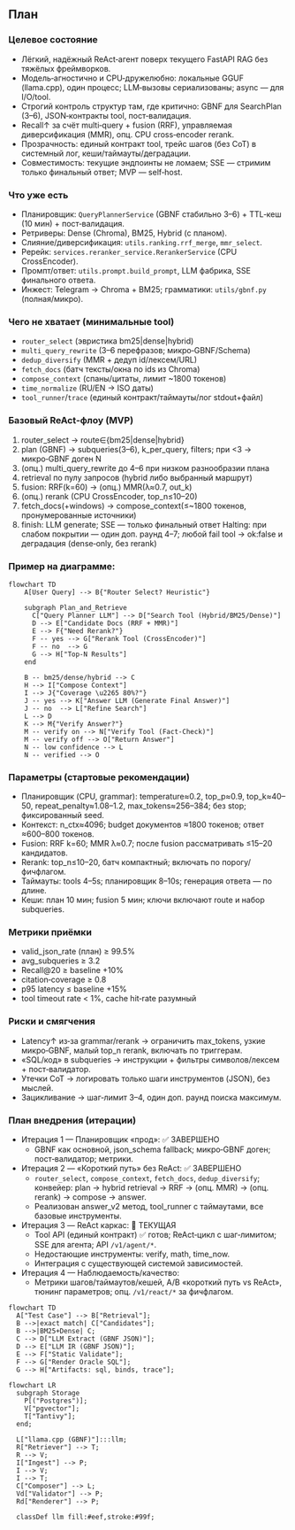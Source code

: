 ## План

### Целевое состояние
- Лёгкий, надёжный ReAct‑агент поверх текущего FastAPI RAG без тяжёлых фреймворков.
- Модель‑агностично и CPU‑дружелюбно: локальные GGUF (llama.cpp), один процесс; LLM‑вызовы сериализованы; async — для I/O/tool.
- Строгий контроль структур там, где критично: GBNF для SearchPlan (3–6), JSON‑контракты tool, пост‑валидация.
- Recall↑ за счёт multi‑query + fusion (RRF), управляемая диверсификация (MMR), опц. CPU cross‑encoder rerank.
- Прозрачность: единый контракт tool, трейс шагов (без CoT) в системный лог, кеши/таймауты/деградации.
- Совместимость: текущие эндпоинты не ломаем; SSE — стримим только финальный ответ; MVP — self‑host.

### Что уже есть
- Планировщик: `QueryPlannerService` (GBNF стабильно 3–6) + TTL‑кеш (10 мин) + пост‑валидация.
- Ретриверы: Dense (Chroma), BM25, Hybrid (с планом).
- Слияние/диверсификация: `utils.ranking.rrf_merge`, `mmr_select`.
- Ререйк: `services.reranker_service.RerankerService` (CPU CrossEncoder).
- Промпт/ответ: `utils.prompt.build_prompt`, LLM фабрика, SSE финального ответа.
- Инжест: Telegram → Chroma + BM25; грамматики: `utils/gbnf.py` (полная/микро).

### Чего не хватает (минимальные tool)
- `router_select` (эвристика bm25|dense|hybrid)
- `multi_query_rewrite` (3–6 перефразов; микро‑GBNF/Schema)
- `dedup_diversify` (MMR + дедуп id/лексем/URL)
- `fetch_docs` (батч тексты/окна по ids из Chroma)
- `compose_context` (спаны/цитаты, лимит ~1800 токенов)
- `time_normalize` (RU/EN → ISO даты)
- `tool_runner`/`trace` (единый контракт/таймауты/лог stdout+файл)

### Базовый ReAct‑флоу (MVP)
1) router_select → route∈{bm25|dense|hybrid}
2) plan (GBNF) → subqueries(3–6), k_per_query, filters; при <3 → микро‑GBNF доген N
3) (опц.) multi_query_rewrite до 4–6 при низком разнообразии плана
4) retrieval по пулу запросов (hybrid либо выбранный маршрут)
5) fusion: RRF(k=60) → (опц.) MMR(λ≈0.7, out_k)
6) (опц.) rerank (CPU CrossEncoder, top_n≤10–20)
7) fetch_docs(+windows) → compose_context(≤~1800 токенов, пронумерованные источники)
8) finish: LLM generate; SSE — только финальный ответ
Halting: при слабом покрытии — один доп. раунд 4–7; любой fail tool → ok:false и деградация (dense‑only, без rerank)

### Пример на диаграмме:

```mermaid
flowchart TD
    A[User Query] --> B{"Router Select? Heuristic"}

    subgraph Plan_and_Retrieve
      C["Query Planner LLM"] --> D["Search Tool (Hybrid/BM25/Dense)"]
      D --> E["Candidate Docs (RRF + MMR)"]
      E --> F{"Need Rerank?"}
      F -- yes --> G["Rerank Tool (CrossEncoder)"]
      F -- no  --> G
      G --> H["Top-N Results"]
    end

    B -- bm25/dense/hybrid --> C
    H --> I["Compose Context"]
    I --> J{"Coverage \u2265 80%?"}
    J -- yes --> K["Answer LLM (Generate Final Answer)"]
    J -- no  --> L["Refine Search"]
    L --> D
    K --> M{"Verify Answer?"}
    M -- verify on --> N["Verify Tool (Fact-Check)"]
    M -- verify off --> O["Return Answer"]
    N -- low confidence --> L
    N -- verified --> O
```

### Параметры (стартовые рекомендации)
- Планировщик (CPU, grammar): temperature≈0.2, top_p≈0.9, top_k≈40–50, repeat_penalty≈1.08–1.2, max_tokens≈256–384; без stop; фиксированный seed.
- Контекст: n_ctx≈4096; budget документов ≈1800 токенов; ответ ≈600–800 токенов.
- Fusion: RRF k=60; MMR λ≈0.7; после fusion рассматривать ≤15–20 кандидатов.
- Rerank: top_n≤10–20, батч компактный; включать по порогу/фичфлагом.
- Таймауты: tools 4–5s; планировщик 8–10s; генерация ответа — по длине.
- Кеши: план 10 мин; fusion 5 мин; ключи включают route и набор subqueries.

### Метрики приёмки
- valid_json_rate (план) ≥ 99.5%
- avg_subqueries ≥ 3.2
- Recall@20 ≥ baseline +10%
- citation‑coverage ≥ 0.8
- p95 latency ≤ baseline +15%
- tool timeout rate < 1%, cache hit‑rate разумный

### Риски и смягчения
- Latency↑ из‑за grammar/rerank → ограничить max_tokens, узкие микро‑GBNF, малый top_n rerank, включать по триггерам.
- «SQL/код» в subqueries → инструкции + фильтры символов/лексем + пост‑валидатор.
- Утечки CoT → логировать только шаги инструментов (JSON), без мыслей.
- Зацикливание → шаг‑лимит 3–4, один доп. раунд поиска максимум.

### План внедрения (итерации)
- Итерация 1 — Планировщик «прод»: ✅ ЗАВЕРШЕНО
  - GBNF как основной, json_schema fallback; микро‑GBNF доген; пост‑валидатор; метрики.
- Итерация 2 — «Короткий путь» без ReAct: ✅ ЗАВЕРШЕНО
  - `router_select`, `compose_context`, `fetch_docs`, `dedup_diversify`; конвейер: plan → hybrid retrieval → RRF → (опц. MMR) → (опц. rerank) → compose → answer.
  - Реализован answer_v2 метод, tool_runner с таймаутами, все базовые инструменты.
- Итерация 3 — ReAct каркас: 🔄 ТЕКУЩАЯ
  - Tool API (единый контракт) ✅ готов; ReAct‑цикл с шаг‑лимитом; SSE для агента; API `/v1/agent/*`.
  - Недостающие инструменты: verify, math, time_now.
  - Интеграция с существующей системой зависимостей.
- Итерация 4 — Наблюдаемость/качество:
  - Метрики шагов/таймаутов/кешей, A/B «короткий путь vs ReAct», тюнинг параметров; опц. `/v1/react/*` за фичфлагом.

```mermaid
flowchart TD
  A["Test Case"] --> B["Retrieval"];
  B -->|exact match| C["Candidates"];
  B -->|BM25+Dense| C;
  C --> D["LLM Extract (GBNF JSON)"];
  D --> E["LLM IR (GBNF JSON)"];
  E --> F["Static Validate"];
  F --> G["Render Oracle SQL"];
  G --> H["Artifacts: sql, binds, trace"];

```

```mermaid
flowchart LR
  subgraph Storage
    P[("Postgres")];
    V["pgvector"];
    T["Tantivy"];
  end;

  L["llama.cpp (GBNF)"]:::llm;
  R["Retriever"] --> T;
  R --> V;
  I["Ingest"] --> P;
  I --> V;
  I --> T;
  C["Composer"] --> L;
  Vd["Validator"] --> P;
  Rd["Renderer"] --> P;

  classDef llm fill:#eef,stroke:#99f;

```